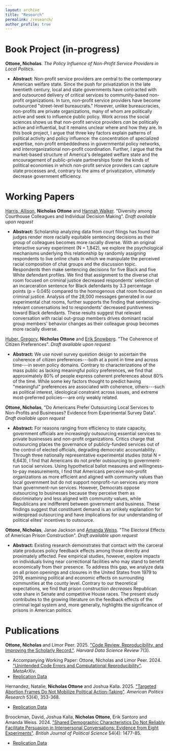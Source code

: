 ```yaml
---
layout: archive
title: "Research"
permalink: /research/
author_profile: true
---
```


Book Project (in-progress)
======
**Ottone, Nicholas**. *The Policy Influence of Non-Profit Service Providers in Local Politics*. 
* **Abstract**: Non-profit service providers are central to the contemporary American welfare state. Since the push for privatization in the late twentieth century, local and state governments have contracted with and outsourced delivery of critical services to community-based non-profit organizations. In turn, non-profit service providers have become outsourced "street-level bureaucrats." However, unlike bureaucracies, non-profits are private organizations, many of whom are politically active and seek to influence public policy. Work across the social sciences shows us that non-profit service providers *can* be politically active and influential, but it remains unclear where and how they are. In this book project, I argue that three key factors explain patterns of political activity and policy influence: the concentration of specialized expertise, non-profit embeddedness in governmental policy networks, and interorganizational non-profit coordination. Further, I argue that the market-based structure of America's delegated welfare state and the encouragement of public-private partnerships foster the kinds of political economies in which non-profit service providers can capture state processes and, contrary to the aims of privatization, ultimately decrease government efficiency. 

Working Papers
======
[Harris, Allison](https://www.allisonpharris.com/), **Nicholas Ottone** and [Hannah Walker](https://mobilizedbyinjustice.com/). "Diversity among Courthouse Colleagues and Individual Decision Making". *Draft available upon request*
  * **Abstract:** Scholarship analyzing data from court filings has found that judges render more racially equitable sentencing decisions as their group of colleagues becomes more racially diverse. With an original interactive survey experiment (N = 1,842), we explore the psychological mechanisms underlying this relationship by randomly assigning respondents to live online chats in which we manipulate the perceived racial composition of chat groups and the discussion topic. Respondents then make sentencing decisions for five Black and five White defendant profiles. We find that assignment to the diverse chat room focused on criminal justice decreased respondents' selection of an incarceration sentence for Black defendants by 3.3 percentage points (p = 0.045) compared to the homogenous chat room focused on criminal justice. Analysis of the 28,000 messages generated in our experimental chat rooms, further supports the finding that sentencing-relevant conversations led to respondents' decreased punitiveness toward Black defendants. These results suggest that relevant conversation with racial out-group members drives dominant racial group members' behavior changes as their colleague group becomes more racially diverse.

[Huber, Gregory](https://huber.research.yale.edu/), **Nicholas Ottone** and [Erik Snowberg](https://eriksnowberg.com/). "The Coherence of Citizen Preferences". *Draft available upon request*
  * **Abstract:** We use novel survey question design to ascertain the coherence of citizen preferences---both at a point in time and across time---in seven policy domains. Contrary to characterizations of the mass public as lacking meaningful policy preferences, we find that approximately 80\% of people express coherent preferences about 80% of the time. While some key factors thought to predict having "meaningful" preferences are associated with coherence, others---such as political interest, ideological constraint across issues, and extreme most-preferred policies---are only weakly related. 

**Ottone, Nicholas**, "Do Americans Prefer Outsourcing Local Services to Non-Profits and Businesses? Evidence from Experimental Survey Data". *Draft available upon request*
  * **Abstract:** For reasons ranging from efficiency to state capacity, government officials are increasingly outsourcing essential services to private businesses and non-profit organizations. Critics charge that outsourcing places the governance of publicly-funded services out of the control of elected officials, degrading democratic accountability. Through three nationally representative experimental studies (total N = 6,643), I find that Americans do not prefer outsourcing to government-run social services. Using hypothetical ballot measures and willingness-to-pay measurements, I find that Americans perceive non-profit organizations as more efficient and aligned with community values than local government but do not support nonprofit-run services any more than government-run services. However, Democrats oppose outsourcing to businesses because they perceive them as discriminatory and less aligned with community values, while Republicans are indifferent between government and business. These findings suggest that constituent demand is an unlikely explanation for widespread outsourcing and have implications for our understanding of political elites' incentives to outsource.

**Ottone, Nicholas**, Janae Jackson and [Amanda Weiss](https://www.amandakweiss.com/). "The Electoral Effects of American Prison Construction". *Draft available upon request*
  * **Abstract:** Existing research demonstrates that contact with the carceral state produces policy feedback effects among those directly and proximately affected. Few empirical studies, however, explore impacts on individuals living near correctional facilities who may stand to benefit economically from their presence. To address this gap, we analyze data on all prison openings and closures in the United States from 1979 to 2019, examining political and economic effects on surrounding communities at the county level. Contrary to our theoretical expectations, we find that prison construction *decreases* Republican vote share in Senate and competitive House races. The present study contributes to the growing literature on the feedback effects of the criminal legal system and, more generally, highlights the significance of prisons in American politics.


Publications
======
**Ottone, Nicholas** and Limor Peer. 2025. ["Code Review, Reproducibility, and Improving the Scholarly Record."](https://hdsr.mitpress.mit.edu/pub/suy0nbh5/release/1?readingCollection=2472e026). *Harvard Data Science Review* 7(3).
  * Accompanying Working Paper: Ottone, Nicholas and Limor Peer. 2024. ["Unintended Code Errors and Computational Reproducibility"](https://osf.io/preprints/metaarxiv/rv6xd_v1). *MetaArXiv*.
  * [Replication Data](https://osf.io/ts4nh/)

Hernandez, Natalie, **Nicholas Ottone** and Joshua Kalla. 2025. ["Targeted Abortion Frames Do Not Mobilize Political Action-Taking"](https://journals.sagepub.com/doi/full/10.1177/1532673X251324137). *American Politics Research* 53(4), 353-368.
  * [Replication Data](https://osf.io/j5vyd)

Broockman, David, Joshua Kalla, **Nicholas Ottone**, Erik Santoro and Amanda Weiss. 2024. ["Shared Demographic Characteristics Do Not Reliably Facilitate Persuasion in Interpersonal Conversations: Evidence from Eight Experiments"](https://www.cambridge.org/core/journals/british-journal-of-political-science/article/shared-demographic-characteristics-do-not-reliably-facilitate-persuasion-in-interpersonal-conversations-evidence-from-eight-experiments/6B7FA4A2CC36C4362C103BFDF97FB88C). *British Journal of Political Science* 54(4): 1477-85.
* [Replication Data](https://dataverse.harvard.edu/dataset.xhtml?persistentId=doi:10.7910/DVN/FOVEPZ)
